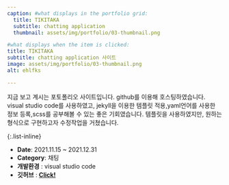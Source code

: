 ```yaml
---
caption: #what displays in the portfolio grid:
  title: TIKITAKA
  subtitle: chatting application
  thumbnail: assets/img/portfolio/03-thumbnail.png

#what displays when the item is clicked:
title: TIKITAKA
subtitle: chatting application 사이트
image: assets/img/portfolio/03-thumbnail.png
alt: ehlfks

---
```

지금 보고 계시는 포토폴리오 사이트입니다. github를 이용해 호스팅하였습니다. visual studio code를 사용하였고,
jekyll을 이용한 템플릿 적용,yaml언어를 사용한 정보 등록,scss를 공부해볼 수 있는 좋은 기회였습니다.
템플릿을 사용하였지만, 원하는 형식으로 구현하고자 수정작업을 거쳤습니다.


{:.list-inline} 
- **Date**: 2021.11.15 ~ 2021.12.31
- **Category**: 채팅
- **개발환경** : visual studio code
- **깃허브** : <a href="https://github.com/naeunkim1227/kne_portfolio">**Click!**</a>

